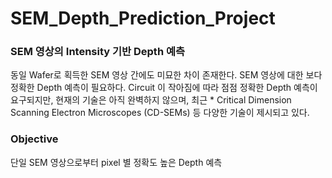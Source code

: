 # SEM_Depth_Prediction_Project


### SEM 영상의 Intensity 기반 Depth 예측
동일 Wafer로 획득한 SEM 영상 간에도 미묘한 차이 존재한다.
SEM 영상에 대한 보다 정확한 Depth 예측이 필요하다.
Circuit 이 작아짐에 따라 점점 정확한 Depth 예측이 요구되지만, 현재의 기술은 아직 완벽하지 않으며, 최근 * Critical Dimension Scanning Electron Microscopes (CD-SEMs) 등 다양한 기술이 제시되고 있다. 

### Objective
단일 SEM 영상으로부터 pixel 별 정확도 높은 Depth 예측
